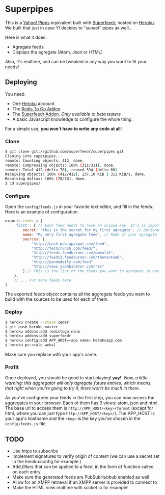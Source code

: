# Superpipes

This is a [Yahoo! Pipes](http://pipes.yahoo.com/pipes/) equivalent built with [Superfeedr](http://superfeedr.com/), hosted on [Heroku](http://www.heroku.com/). We built that just in case Y! decides to "sunset" pipes as well...

Here is what it does:

* Agregate feeds
* Displays the agregate (Atom, Json or HTML)

Also, it's realtime, and can be tweaked in any way you want to fit your needs!


## Deploying

You need:

* One [Heroku](http://www.heroku.com/) account
* The [Redis To Go Addon](https://addons.heroku.com/redistogo)
* The [Superfeedr Addon](https://addons.heroku.com/superfeedr). *Only available to beta testers*
* A basic Javascript knowledge to configure the whole thing.

For a simple use, **you won't have to write any code at all**!

### Clone

```bash
$ git clone git://github.com/superfeedr/superpipes.git
Cloning into superpipes...
remote: Counting objects: 412, done.
remote: Compressing objects: 100% (311/311), done.
remote: Total 412 (delta 78), reused 394 (delta 60)
Receiving objects: 100% (412/412), 237.10 KiB | 311 KiB/s, done.
Resolving deltas: 100% (78/78), done.
$ cd superpipes/
```
### Configure 

Open the `config/feeds.js` in your favorite text editor, and fill in the feeds.
Here is an example of configuration.

```javascript
exports.feeds = {
    'first': { // Each feed needs to have an unique key. It's is important as it will be used in the permalink for your feeds.
        secret: 'this is the secret for my first agregate', // Optional but you should put a random sentence here to make things secure.
        name: "My very first agregate feed", // Name of your agregate feed
        sources: [
            "http://push-pub.appspot.com/feed",
            "http://techcrunch.com/feed/",
            "http://feeds.feedburner.com/ommalik",
            "http://feeds2.feedburner.com/thenextweb",
            "http://pandodaily.com/feed",
            "http://news.ycombinator.com/rss"
        ] // this is the list of the feeds you want to agregate in one.
    },
    // ... Put more feeds here
}
```

The exported feeds object contains all the aggregate feeds you want to build with the sources to be used for each of them.

### Deploy

```bash
$ heroku create --stack cedar
$ git push heroku master
$ heroku addons:add redistogo:nano
$ heroku addons:add superfeedr
$ heroku config:add APP_HOST=<app name>.herokuapp.com 
$ heroku ps:scale web=1
```

Make sure you replace <app name> with your app's name.

### Profit

Once deployed, you should be good to start playing! **yay!**. 
*Now, a little warning: this aggregator will only agregate _future_ entries, which means, that right when you're going to try it, there won't be much in there.*

As you've configured your feeds in the first step, you can now access the aggregates in your browser. Each of them has 3 views: atom, json and html.
The base url to access them is `http://APP_HOST/<key>/format` (except for html, where you can just type `http://APP_HOST/<key>/`). The APP_HOST is your app's hostname and the `<key>` is the key you've chosen in the `config/feeds.js` file.

## TODO

* Use https to subscribe
* Implement signatures to verify origin of content (we can use a secret set in the heroku:config for example.)
* Add *filters* that can be applied to a feed, in the form of function called on each entry.
* Make sure the generated feeds are PubSubHubbub enabled as well
* Allow for an XMPP retrieval if an XMPP server is provided to connect to
* Make the HTML view realtime with socket.io for example!
